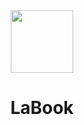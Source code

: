 <div align="center" > <img width="100vw" src="https://img.icons8.com/doodle/344/network--v1.png"/>
 <h1 align="center"><strong>LaBook</b></strong></h1></div>
